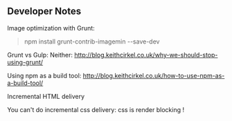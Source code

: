 
Developer Notes
---
Image optimization with Grunt: 
> npm install grunt-contrib-imagemin --save-dev

Grunt vs Gulp: Neither: http://blog.keithcirkel.co.uk/why-we-should-stop-using-grunt/

Using npm as a build tool: http://blog.keithcirkel.co.uk/how-to-use-npm-as-a-build-tool/

Incremental HTML delivery 

You can't do incremental css delivery: css is render blocking !


